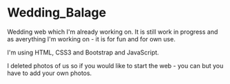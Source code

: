 # Wedding_Balage

Wedding web which I'm already working on. It is still work in progress and as averything I'm working on - it is for fun and for own use.

I'm using HTML, CSS3 and Bootstrap and JavaScript.

I deleted photos of us so if you would like to start the web  - you can but you have to add your own photos.
